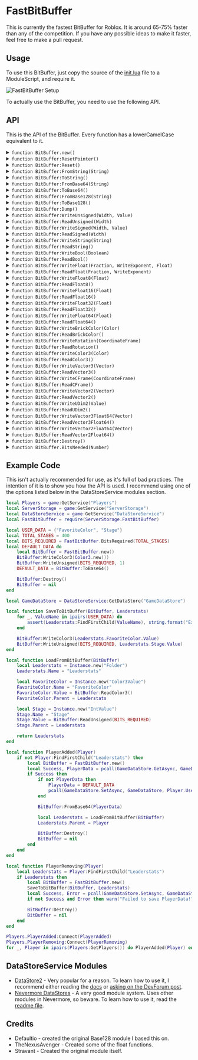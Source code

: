 # FastBitBuffer

This is currently the fastest BitBuffer for Roblox. It is around 65-75% faster than any of the competition. If you have any possible ideas to make it faster, feel free to make a pull request.

## Usage

To use this BitBuffer, just copy the source of the [init.lua](https://github.com/howmanysmall/FastBitBuffer/blob/master/src/init.lua) file to a ModuleScript, and require it.

![FastBitBuffer Setup](https://raw.githubusercontent.com/howmanysmall/FastBitBuffer/master/documentation/FastBitBufferSetup.png)

To actually use the BitBuffer, you need to use the following API.

## API

This is the API of the BitBuffer. Every function has a lowerCamelCase equivalent to it.

<details>
<summary><code>function BitBuffer.new()</code></summary>

Creates a new BitBuffer.

**Returns:**  
[BitBuffer] The new BitBuffer.

</details>

<details>
<summary><code>function BitBuffer:ResetPointer()</code></summary>

Resets the BitBuffer's BitPointer.

**Returns:**  
[void]

</details>

<details>
<summary><code>function BitBuffer:Reset()</code></summary>

Resets the BitBuffer's BitPointer and buffer table.

**Returns:**  
[void]

</details>

<details>
<summary><code>function BitBuffer:FromString(String)</code></summary>

Reads the given string and writes to the BitBuffer accordingly. Not really useful.

**Parameters:**
- `String` (`string`)  
The string.

**Returns:**  
[void]

</details>

<details>
<summary><code>function BitBuffer:ToString()</code></summary>

Writes the BitBuffer to a string.

**Returns:**  
`string`  
The BitBuffer string.

</details>

<details>
<summary><code>function BitBuffer:FromBase64(String)</code></summary>

Reads the given Base64 string and writes to the BitBuffer accordingly.

**Parameters:**
- `String` (`string`)  
The Base64 string.

**Returns:**  
[void]

</details>

<details>
<summary><code>function BitBuffer:ToBase64()</code></summary>

Writes the BitBuffer to a Base64 string.

**Returns:**  
`string`  
The BitBuffer encoded in Base64.

</details>

<details>
<summary><code>function BitBuffer:FromBase128(String)</code></summary>

Reads the given Base128 string and writes to the BitBuffer accordingly. Not recommended. Credit to Defaultio for the original functions.

**Parameters:**
- `String` (`string`)  
The Base128 string.

**Returns:**  
[void]

</details>

<details>
<summary><code>function BitBuffer:ToBase128()</code></summary>

Writes the BitBuffer to Base128. Not recommended. Credit to Defaultio for the original functions.

**Returns:**  
`string`  
The BitBuffer encoded in Base128.

</details>

<details>
<summary><code>function BitBuffer:Dump()</code></summary>

Dumps the BitBuffer data and prints it.

**Returns:**  
[void]

</details>

<details>
<summary><code>function BitBuffer:WriteUnsigned(Width, Value)</code></summary>

Writes an unsigned number to the BitBuffer.

**Parameters:**
- `Width` (`integer`)  
The bit width of the value.
- `Value` (`integer`)  
The unsigned integer.

**Returns:**  
[void]

</details>

<details>
<summary><code>function BitBuffer:ReadUnsigned(Width)</code></summary>

Reads an unsigned integer from the BitBuffer.

**Parameters:**
- `Width` (`integer`)  
The bit width of the value.

**Returns:**  
`integer`  
The unsigned integer.

</details>

<details>
<summary><code>function BitBuffer:WriteSigned(Width, Value)</code></summary>

Writes a signed integer to the BitBuffer.

**Parameters:**
- `Width` (`integer`)  
The bit width of the value.
- `Value` (`integer`)  
The signed integer.

**Returns:**  
[void]

</details>

<details>
<summary><code>function BitBuffer:ReadSigned(Width)</code></summary>

Reads a signed integer from the BitBuffer.

**Parameters:**
- `Width` (`integer`)  
The bit width of the value.

**Returns:**  
`integer`  
The signed integer.

</details>

<details>
<summary><code>function BitBuffer:WriteString(String)</code></summary>

Writes a string to the BitBuffer.

**Parameters:**
- `String` (`string`)  
The string you are writing to the BitBuffer.

**Returns:**  
[void]

</details>

<details>
<summary><code>function BitBuffer:ReadString()</code></summary>

Reads the BitBuffer for a string.

**Returns:**  
`string`  
The string written to the BitBuffer.

</details>

<details>
<summary><code>function BitBuffer:WriteBool(Boolean)</code></summary>

Writes a boolean to the BitBuffer.

**Parameters:**
- `Boolean` (`boolean`)  
The value you are writing to the BitBuffer.

**Returns:**  
[void]

</details>

<details>
<summary><code>function BitBuffer:ReadBool()</code></summary>

Reads the BitBuffer for a boolean.

**Returns:**  
`boolean`  
The boolean.

</details>

<details>
<summary><code>function BitBuffer:WriteFloat(Fraction, WriteExponent, Float)</code></summary>

Writes a float to the BitBuffer.

**Parameters:**
- `Fraction` (`integer`)  
The number of bits (probably).
- `WriteExponent` (`integer`)  
The number of bits for the decimal (probably).
- `Float` (`number`)  
The actual number you are writing.

**Returns:**  
[void]

</details>

<details>
<summary><code>function BitBuffer:ReadFloat(Fraction, WriteExponent)</code></summary>

Reads a float from the BitBuffer.

**Parameters:**
- `Fraction` (`integer`)  
The number of bits (probably).
- `WriteExponent` (`integer`)  
The number of bits for the decimal (probably).

**Returns:**  
`number`  
The float.

</details>

<details>
<summary><code>function BitBuffer:WriteFloat8(Float)</code></summary>

Writes a float8 (quarter precision) to the BitBuffer.

**Parameters:**
- `The` (`number`)  
float8.

**Returns:**  
[void]

</details>

<details>
<summary><code>function BitBuffer:ReadFloat8()</code></summary>

Reads a float8 (quarter precision) from the BitBuffer.

**Returns:**  
`number`  
The float8.

</details>

<details>
<summary><code>function BitBuffer:WriteFloat16(Float)</code></summary>

Writes a float16 (half precision) to the BitBuffer.

**Parameters:**
- `The` (`number`)  
float16.

**Returns:**  
[void]

</details>

<details>
<summary><code>function BitBuffer:ReadFloat16()</code></summary>

Reads a float16 (half precision) from the BitBuffer.

**Returns:**  
`number`  
The float16.

</details>

<details>
<summary><code>function BitBuffer:WriteFloat32(Float)</code></summary>

Writes a float32 (single precision) to the BitBuffer.

**Parameters:**
- `The` (`number`)  
float32.

**Returns:**  
[void]

</details>

<details>
<summary><code>function BitBuffer:ReadFloat32()</code></summary>

Reads a float32 (single precision) from the BitBuffer.

**Returns:**  
`number`  
The float32.

</details>

<details>
<summary><code>function BitBuffer:WriteFloat64(Float)</code></summary>

Writes a float64 (double precision) to the BitBuffer.

**Parameters:**
- `The` (`number`)  
float64.

**Returns:**  
[void]

</details>

<details>
<summary><code>function BitBuffer:ReadFloat64()</code></summary>

Reads a float64 (double precision) from the BitBuffer.

**Returns:**  
`number`  
The float64.

</details>

<details>
<summary><code>function BitBuffer:WriteBrickColor(Color)</code></summary>

[DEPRECATED] Writes a BrickColor to the BitBuffer.

**Parameters:**
- `Color` (`BrickColor`)  
The BrickColor you are writing to the BitBuffer.

**Returns:**  
[void]

</details>

<details>
<summary><code>function BitBuffer:ReadBrickColor()</code></summary>

[DEPRECATED] Reads a BrickColor from the BitBuffer.

**Returns:**  
`BrickColor`  
The BrickColor read from the BitBuffer.

</details>

<details>
<summary><code>function BitBuffer:WriteRotation(CoordinateFrame)</code></summary>

Writes the rotation part of a CFrame into the BitBuffer.

**Parameters:**
- `CoordinateFrame` (`CFrame`)  
The CFrame you wish to write.

**Returns:**  
[void]

</details>

<details>
<summary><code>function BitBuffer:ReadRotation()</code></summary>

Reads the rotation part of a CFrame saved in the BitBuffer.

**Returns:**  
`CFrame`  
The rotation read from the BitBuffer.

</details>

<details>
<summary><code>function BitBuffer:WriteColor3(Color)</code></summary>

Writes a Color3 to the BitBuffer.

**Parameters:**
- `Color` (`Color3`)  
The color you want to write into the BitBuffer.

**Returns:**  
[void]

</details>

<details>
<summary><code>function BitBuffer:ReadColor3()</code></summary>

Reads a Color3 from the BitBuffer.

**Returns:**  
`Color3`  
The color read from the BitBuffer.

</details>

<details>
<summary><code>function BitBuffer:WriteVector3(Vector)</code></summary>

Writes a Vector3 to the BitBuffer. Writes with Float32 precision.

**Parameters:**
- `Vector` (`Vector3`)  
The vector you want to write into the BitBuffer.

**Returns:**  
[void]

</details>

<details>
<summary><code>function BitBuffer:ReadVector3()</code></summary>

Reads a Vector3 from the BitBuffer. Uses Float32 precision.

**Returns:**  
`Vector3`  
The vector read from the BitBuffer.

</details>

<details>
<summary><code>function BitBuffer:WriteCFrame(CoordinateFrame)</code></summary>

Writes a full CFrame (position and rotation) to the BitBuffer. Uses Float64 precision.

**Parameters:**
- `CoordinateFrame` (`CFrame`)  
The CFrame you are writing to the BitBuffer.

**Returns:**  
[void]

</details>

<details>
<summary><code>function BitBuffer:ReadCFrame()</code></summary>

Reads a full CFrame (position and rotation) from the BitBuffer. Uses Float64 precision.

**Returns:**  
`CFrame`  
The CFrame you are reading from the BitBuffer.

</details>

<details>
<summary><code>function BitBuffer:WriteVector2(Vector)</code></summary>

Writes a Vector2 to the BitBuffer. Writes with Float32 precision.

**Parameters:**
- `Vector` (`Vector2`)  
The vector you want to write into the BitBuffer.

**Returns:**  
[void]

</details>

<details>
<summary><code>function BitBuffer:ReadVector2()</code></summary>

Reads a Vector2 from the BitBuffer. Uses Float32 precision.

**Returns:**  
`Vector2`  
The vector read from the BitBuffer.

</details>

<details>
<summary><code>function BitBuffer:WriteUDim2(Value)</code></summary>

Writes a UDim2 to the BitBuffer. Uses Float32 precision for the scale.

**Parameters:**
- `Value` (`UDim2`)  
The UDim2 you are writing to the BitBuffer.

**Returns:**  
[void]

</details>

<details>
<summary><code>function BitBuffer:ReadUDim2()</code></summary>

Reads a UDim2 from the BitBuffer. Uses Float32 precision for the scale.

**Returns:**  
`UDim2`  
The UDim2 read from the BitBuffer.

</details>

<details>
<summary><code>function BitBuffer:WriteVector3Float64(Vector)</code></summary>

Writes a Vector3 to the BitBuffer. Writes with Float64 precision.

**Parameters:**
- `Vector` (`Vector3`)  
The vector you want to write into the BitBuffer.

**Returns:**  
[void]

</details>

<details>
<summary><code>function BitBuffer:ReadVector3Float64()</code></summary>

Reads a Vector3 from the BitBuffer. Reads with Float64 precision.

**Returns:**  
`Vector3`  
The vector read from the BitBuffer.

</details>

<details>
<summary><code>function BitBuffer:WriteVector2Float64(Vector)</code></summary>

Writes a Vector2 to the BitBuffer. Writes with Float64 precision.

**Parameters:**
- `Vector` (`Vector2`)  
The vector you want to write into the BitBuffer.

**Returns:**  
[void]

</details>

<details>
<summary><code>function BitBuffer:ReadVector2Float64()</code></summary>

Reads a Vector2 from the BitBuffer. Reads with Float64 precision.

**Returns:**  
`Vector2`  
The vector read from the BitBuffer.

</details>

<details>
<summary><code>function BitBuffer:Destroy()</code></summary>

Destroys the BitBuffer metatable.

**Returns:**  
[void]

</details>

<details>
<summary><code>function BitBuffer.BitsNeeded(Number)</code></summary>

Calculates the amount of bits needed for a given number.

**Parameters:**
- `Number` (`number`)  
The number you want to use.

**Returns:**  
`number`  
The amount of bits needed.

</details>

## Example Code

This isn't actually recommended for use, as it's full of bad practices. The intention of it is to show you how the API is used. I recommend using one of the options listed below in the DataStoreService modules section.

```Lua
local Players = game:GetService("Players")
local ServerStorage = game:GetService("ServerStorage")
local DataStoreService = game:GetService("DataStoreService")
local FastBitBuffer = require(ServerStorage.FastBitBuffer)

local USER_DATA = {"FavoriteColor", "Stage"}
local TOTAL_STAGES = 400
local BITS_REQUIRED = FastBitBuffer.BitsRequired(TOTAL_STAGES)
local DEFAULT_DATA do
    local BitBuffer = FastBitBuffer.new()
    BitBuffer:WriteColor3(Color3.new())
    BitBuffer:WriteUnsigned(BITS_REQUIRED, 1)
    DEFAULT_DATA = BitBuffer:ToBase64()

    BitBuffer:Destroy()
    BitBuffer = nil
end

local GameDataStore = DataStoreService:GetDataStore("GameDataStore")

local function SaveToBitBuffer(BitBuffer, Leaderstats)
    for _, ValueName in ipairs(USER_DATA) do
        assert(Leaderstats:FindFirstChild(ValueName), string.format("Expected ValueObject %s to exist but it doesn't.", ValueName))
    end

    BitBuffer:WriteColor3(Leaderstats.FavoriteColor.Value)
    BitBuffer:WriteUnsigned(BITS_REQUIRED, Leaderstats.Stage.Value)
end

local function LoadFromBitBuffer(BitBuffer)
    local Leaderstats = Instance.new("Folder")
    Leaderstats.Name = "Leaderstats"

    local FavoriteColor = Instance.new("Color3Value")
    FavoriteColor.Name = "FavoriteColor"
    FavoriteColor.Value = BitBuffer:ReadColor3()
    FavoriteColor.Parent = Leaderstats

    local Stage = Instance.new("IntValue")
    Stage.Name = "Stage"
    Stage.Value = BitBuffer:ReadUnsigned(BITS_REQUIRED)
    Stage.Parent = Leaderstats

    return Leaderstats
end

local function PlayerAdded(Player)
    if not Player:FindFirstChild("Leaderstats") then
        local BitBuffer = FastBitBuffer.new()
        local Success, PlayerData = pcall(GameDataStore.GetAsync, GameDataStore, Player.UserId)
        if Success then
            if not PlayerData then
                PlayerData = DEFAULT_DATA
                pcall(GameDataStore.SetAsync, GameDataStore, Player.UserId, PlayerData)
            end

            BitBuffer:FromBase64(PlayerData)

            local Leaderstats = LoadFromBitBuffer(BitBuffer)
            Leaderstats.Parent = Player

            BitBuffer:Destroy()
            BitBuffer = nil
        end
    end
end

local function PlayerRemoving(Player)
    local Leaderstats = Player:FindFirstChild("Leaderstats")
    if Leaderstats then
        local BitBuffer = FastBitBuffer.new()
        SaveToBitBuffer(BitBuffer, Leaderstats)
        local Success, Error = pcall(GameDataStore.SetAsync, GameDataStore, Player.UserId, BitBuffer:ToBase64())
        if not Success and Error then warn("Failed to save PlayerData!", Error) end

        BitBuffer:Destroy()
        BitBuffer = nil
    end
end

Players.PlayerAdded:Connect(PlayerAdded)
Players.PlayerRemoving:Connect(PlayerRemoving)
for _, Player in ipairs(Players:GetPlayers()) do PlayerAdded(Player) end
```

## DataStoreService Modules

- [DataStore2](https://github.com/Kampfkarren/Roblox/tree/master/DataStore2) - Very popular for a reason. To learn how to use it, I recommend either reading the [docs](https://kampfkarren.github.io/Roblox/) or [asking on the DevForum post](https://devforum.roblox.com/t/how-to-use-datastore2-data-store-caching-and-data-loss-prevention/136317).
- [Nevermore DataStores](https://github.com/Quenty/NevermoreEngine/tree/version2/Modules/Server/DataStore) - A very good module system. Uses other modules in Nevermore, so beware. To learn how to use it, read the [readme file](https://github.com/Quenty/NevermoreEngine/blob/version2/Modules/Server/DataStore/README.md).

## Credits

- Defaultio - created the original Base128 module I based this on.
- TheNexusAvenger - Created some of the float functions.
- Stravant - Created the original module itself.
